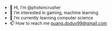 - 👋 Hi, I’m @photoncrusher
- 👀 I’m interested in gaming, machine learning
- 🌱 I’m currently learning computer science
- 📫 How to reach me quang.doduy99@gmail.com

<!---
photoncrusher/photoncrusher is a ✨ special ✨ repository because its `README.md` (this file) appears on your GitHub profile.
You can click the Preview link to take a look at your changes.
--->
